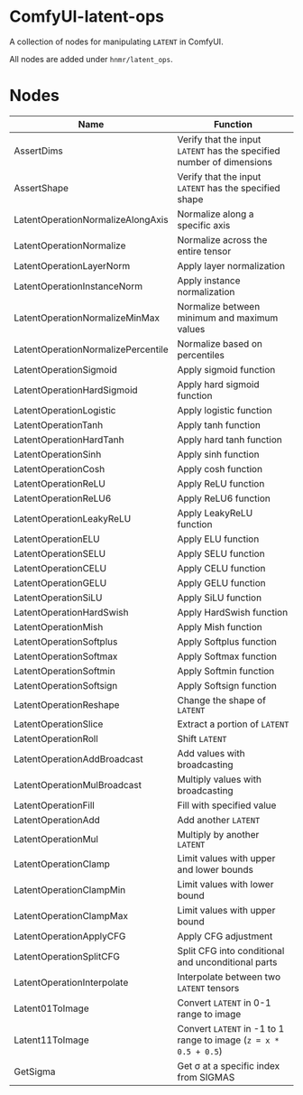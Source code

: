 # ComfyUI-latent-ops

A collection of nodes for manipulating `LATENT` in ComfyUI.

All nodes are added under `hnmr/latent_ops`.

# Nodes

| Name | Function |
| --- | --- |
| AssertDims | Verify that the input `LATENT` has the specified number of dimensions |
| AssertShape | Verify that the input `LATENT` has the specified shape |
| LatentOperationNormalizeAlongAxis | Normalize along a specific axis |
| LatentOperationNormalize | Normalize across the entire tensor |
| LatentOperationLayerNorm | Apply layer normalization |
| LatentOperationInstanceNorm | Apply instance normalization |
| LatentOperationNormalizeMinMax | Normalize between minimum and maximum values |
| LatentOperationNormalizePercentile | Normalize based on percentiles |
| LatentOperationSigmoid | Apply sigmoid function |
| LatentOperationHardSigmoid | Apply hard sigmoid function |
| LatentOperationLogistic | Apply logistic function |
| LatentOperationTanh | Apply tanh function |
| LatentOperationHardTanh | Apply hard tanh function |
| LatentOperationSinh | Apply sinh function |
| LatentOperationCosh | Apply cosh function |
| LatentOperationReLU | Apply ReLU function |
| LatentOperationReLU6 | Apply ReLU6 function |
| LatentOperationLeakyReLU | Apply LeakyReLU function |
| LatentOperationELU | Apply ELU function |
| LatentOperationSELU | Apply SELU function |
| LatentOperationCELU | Apply CELU function |
| LatentOperationGELU | Apply GELU function |
| LatentOperationSiLU | Apply SiLU function |
| LatentOperationHardSwish | Apply HardSwish function |
| LatentOperationMish | Apply Mish function |
| LatentOperationSoftplus | Apply Softplus function |
| LatentOperationSoftmax | Apply Softmax function |
| LatentOperationSoftmin | Apply Softmin function |
| LatentOperationSoftsign | Apply Softsign function |
| LatentOperationReshape | Change the shape of `LATENT` |
| LatentOperationSlice | Extract a portion of `LATENT` |
| LatentOperationRoll | Shift `LATENT` |
| LatentOperationAddBroadcast | Add values with broadcasting |
| LatentOperationMulBroadcast | Multiply values with broadcasting |
| LatentOperationFill | Fill with specified value |
| LatentOperationAdd | Add another `LATENT` |
| LatentOperationMul | Multiply by another `LATENT` |
| LatentOperationClamp | Limit values with upper and lower bounds |
| LatentOperationClampMin | Limit values with lower bound |
| LatentOperationClampMax | Limit values with upper bound |
| LatentOperationApplyCFG | Apply CFG adjustment |
| LatentOperationSplitCFG | Split CFG into conditional and unconditional parts |
| LatentOperationInterpolate | Interpolate between two `LATENT` tensors |
| Latent01ToImage | Convert `LATENT` in 0-1 range to image |
| Latent11ToImage | Convert `LATENT` in -1 to 1 range to image (`z = x * 0.5 + 0.5`) |
| GetSigma | Get σ at a specific index from SIGMAS |
